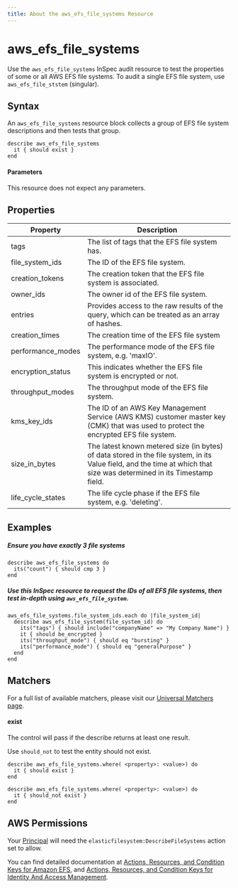 ```yaml
---
title: About the aws_efs_file_systems Resource
---
```


# aws\_efs\_file_systems

Use the `aws_efs_file_systems` InSpec audit resource to test the properties of some or all AWS EFS file systems. To audit a single EFS file system, use `aws_efs_file_ststem` (singular).

## Syntax

An `aws_efs_file_systems` resource block collects a group of EFS file system descriptions and then tests that group.

    describe aws_efs_file_systems
      it { should exist }
    end   
    
#### Parameters

This resource does not expect any parameters.

## Properties

|Property             | Description|
| ---                 | --- |
|tags                 | The list of tags that the EFS file system has. |
|file\_system\_ids    | The ID of the EFS file system. |
|creation\_tokens     | The creation token that the EFS file system is associated. |
|owner\_ids           | The owner id of the EFS file system. |
|entries              | Provides access to the raw results of the query, which can be treated as an array of hashes. |
|creation\_times      | The creation time of the EFS file system|
|performance\_modes   | The performance mode of the EFS file system, e.g. 'maxIO'.|
|encryption\_status   | This indicates whether the EFS file system is encrypted or not.|
|throughput\_modes    | The throughput mode of the EFS file system.|
|kms\_key\_ids        | The ID of an AWS Key Management Service (AWS KMS) customer master key (CMK) that was used to protect the encrypted EFS file system. |
|size\_in\_bytes      | The latest known metered size (in bytes) of data stored in the file system, in its Value field, and the time at which that size was determined in its Timestamp field. |
|life\_cycle\_states  | The life cycle phase if the EFS file system, e.g. 'deleting'. |

## Examples

##### Ensure you have exactly 3 file systems
    describe aws_efs_file_systems do
      its("count") { should cmp 3 }
    end

##### Use this InSpec resource to request the IDs of all EFS file systems, then test in-depth using `aws_efs_file_system`.
    aws_efs_file_systems.file_system_ids.each do |file_system_id|
      describe aws_efs_file_system(file_system_id) do
        its("tags") { should include("companyName" => "My Company Name") }
        it { should be_encrypted }
        its("throughput_mode") { should eq "bursting" }
        its("performance_mode") { should eq "generalPurpose" }
      end
    end

## Matchers

For a full list of available matchers, please visit our [Universal Matchers page](https://www.inspec.io/docs/reference/matchers/). 

#### exist

The control will pass if the describe returns at least one result.

Use `should_not` to test the entity should not exist.

    describe aws_efs_file_systems.where( <property>: <value>) do
      it { should exist }
    end
      
    describe aws_efs_file_systems.where( <property>: <value>) do
      it { should_not exist }
    end
    
## AWS Permissions

Your [Principal](https://docs.aws.amazon.com/IAM/latest/UserGuide/intro-structure.html#intro-structure-principal) will need the `elasticfilesystem:DescribeFileSystems` action set to allow.

You can find detailed documentation at [Actions, Resources, and Condition Keys for Amazon EFS](https://docs.aws.amazon.com/IAM/latest/UserGuide/list_amazonelasticfilesystem.html), and [Actions, Resources, and Condition Keys for Identity And Access Management](https://docs.aws.amazon.com/IAM/latest/UserGuide/list_identityandaccessmanagement.html).
